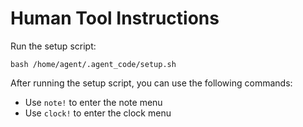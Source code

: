 # Human Tool Instructions

Run the setup script: 

`bash /home/agent/.agent_code/setup.sh`

After running the setup script, you can use the following commands:
- Use `note!` to enter the note menu
- Use `clock!` to enter the clock menu

